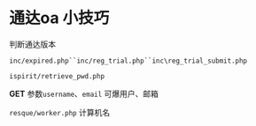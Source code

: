 通达oa 小技巧
=============

判断通达版本

`inc/expired.php``inc/reg_trial.php``inc\reg_trial_submit.php`

`ispirit/retrieve_pwd.php`

**GET** 参数`username`、`email` 可爆用户、邮箱

`resque/worker.php` 计算机名

